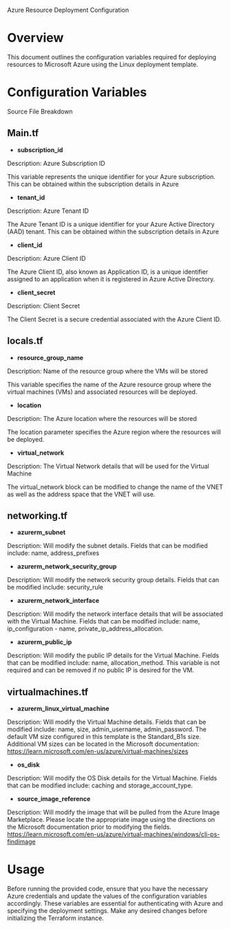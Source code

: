 Azure Resource Deployment Configuration

# Overview
This document outlines the configuration variables required for deploying resources to Microsoft Azure using the Linux deployment template.

# Configuration Variables

Source File Breakdown

## Main.tf
- **subscription_id**

Description: Azure Subscription ID

This variable represents the unique identifier for your Azure subscription. This can be obtained within the subscription details in Azure

- **tenant_id**

Description: Azure Tenant ID

The Azure Tenant ID is a unique identifier for your Azure Active Directory (AAD) tenant. This can be obtained within the subscription details in Azure

- **client_id**

Description: Azure Client ID

The Azure Client ID, also known as Application ID, is a unique identifier assigned to an application when it is registered in Azure Active Directory. 


- **client_secret**

Description: Client Secret

The Client Secret is a secure credential associated with the Azure Client ID.

## locals.tf
- **resource_group_name**

Description: Name of the resource group where the VMs will be stored

This variable specifies the name of the Azure resource group where the virtual machines (VMs) and associated resources will be deployed. 

- **location**

Description: The Azure location where the resources will be stored

The location parameter specifies the Azure region where the resources will be deployed.

- **virtual_network**

Description: The Virtual Network details that will be used for the Virtual Machine

The virtual_network block can be modified to change the name of the VNET as well as the address space that the VNET will use.

## networking.tf
- **azurerm_subnet**

Description: Will modify the subnet details. Fields that can be modified include: name, address_prefixes

- **azurerm_network_security_group**

Description: Will modify the network security group details. Fields that can be modified include: security_rule

- **azurerm_network_interface**

Description: Will modify the network interface details that will be associated with the Virtual Machine. Fields that can be modified include: name, ip_configuration - name, private_ip_address_allocation.

- **azurerm_public_ip**

Description: Will modify the public IP details for the Virtual Machine. Fields that can be modified include: name, allocation_method. This variable is not required and can be removed if no public IP is desired for the VM. 

## virtualmachines.tf
- **azurerm_linux_virtual_machine**

Description: Will modify the Virtual Machine details. Fields that can be modified include: name, size, admin_username, admin_password. The default VM size configured in this template is the Standard_B1s size. Additional VM sizes can be located in the Microsoft documentation: https://learn.microsoft.com/en-us/azure/virtual-machines/sizes

- **os_disk**

Description: Will modify the OS Disk details for the Virtual Machine. Fields that can be modified include: caching and storage_account_type.

- **source_image_reference**

Description: Will modify the image that will be pulled from the Azure Image Marketplace. Please locate the appropriate image using the directions on the Microsoft documentation prior to modifying the fields. https://learn.microsoft.com/en-us/azure/virtual-machines/windows/cli-ps-findimage

# Usage
Before running the provided code, ensure that you have the necessary Azure credentials and update the values of the configuration variables accordingly. These variables are essential for authenticating with Azure and specifying the deployment settings. Make any desired changes before initializing the Terraform instance. 
